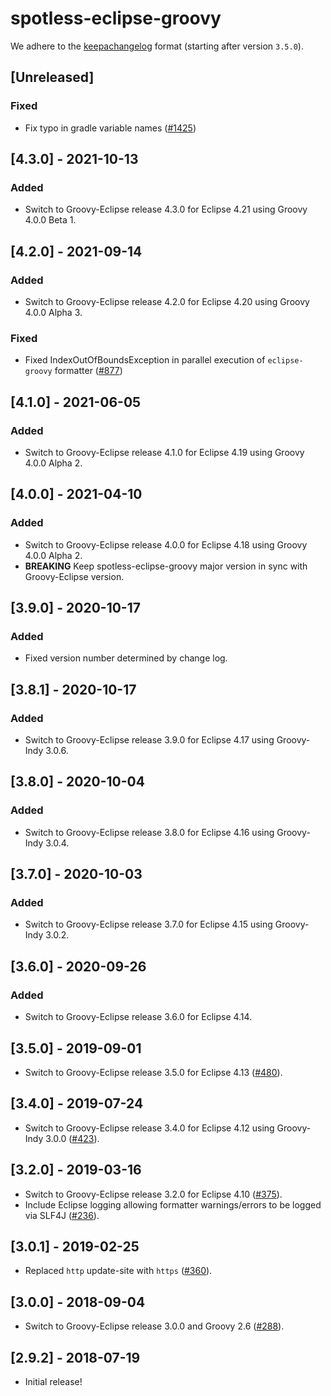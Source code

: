 # spotless-eclipse-groovy

We adhere to the [keepachangelog](https://keepachangelog.com/en/1.0.0/) format (starting after version `3.5.0`).

## [Unreleased]
### Fixed
* Fix typo in gradle variable names ([#1425](https://github.com/diffplug/spotless/pull/1425))

## [4.3.0] - 2021-10-13
### Added
* Switch to Groovy-Eclipse release 4.3.0 for Eclipse 4.21 using Groovy 4.0.0 Beta 1.

## [4.2.0] - 2021-09-14
### Added
* Switch to Groovy-Eclipse release 4.2.0 for Eclipse 4.20 using Groovy 4.0.0 Alpha 3.

### Fixed
* Fixed IndexOutOfBoundsException in parallel execution of `eclipse-groovy` formatter ([#877](https://github.com/diffplug/spotless/issues/877))

## [4.1.0] - 2021-06-05
### Added
* Switch to Groovy-Eclipse release 4.1.0 for Eclipse 4.19 using Groovy 4.0.0 Alpha 2.

## [4.0.0] - 2021-04-10
### Added
* Switch to Groovy-Eclipse release 4.0.0 for Eclipse 4.18 using Groovy 4.0.0 Alpha 2.
* **BREAKING** Keep spotless-eclipse-groovy major version in sync with Groovy-Eclipse version.

## [3.9.0] - 2020-10-17
### Added
* Fixed version number determined by change log.

## [3.8.1] - 2020-10-17
### Added
* Switch to Groovy-Eclipse release 3.9.0 for Eclipse 4.17 using Groovy-Indy 3.0.6.

## [3.8.0] - 2020-10-04
### Added
* Switch to Groovy-Eclipse release 3.8.0 for Eclipse 4.16 using Groovy-Indy 3.0.4.

## [3.7.0] - 2020-10-03
### Added
* Switch to Groovy-Eclipse release 3.7.0 for Eclipse 4.15 using Groovy-Indy 3.0.2.

## [3.6.0] - 2020-09-26
### Added
* Switch to Groovy-Eclipse release 3.6.0 for Eclipse 4.14.

## [3.5.0] - 2019-09-01
* Switch to Groovy-Eclipse release 3.5.0 for Eclipse 4.13 ([#480](https://github.com/diffplug/spotless/issues/480)).

## [3.4.0] - 2019-07-24
* Switch to Groovy-Eclipse release 3.4.0 for Eclipse 4.12 using Groovy-Indy 3.0.0 ([#423](https://github.com/diffplug/spotless/pull/423)).

## [3.2.0] - 2019-03-16
* Switch to Groovy-Eclipse release 3.2.0 for Eclipse 4.10 ([#375](https://github.com/diffplug/spotless/pull/375)).
* Include Eclipse logging allowing formatter warnings/errors to be logged via SLF4J ([#236](https://github.com/diffplug/spotless/issues/236)).

## [3.0.1] - 2019-02-25
* Replaced `http` update-site with `https` ([#360](https://github.com/diffplug/spotless/issues/360)).

## [3.0.0] - 2018-09-04
* Switch to Groovy-Eclipse release 3.0.0 and Groovy 2.6 ([#288](https://github.com/diffplug/spotless/issues/288)).

## [2.9.2] - 2018-07-19
* Initial release!
